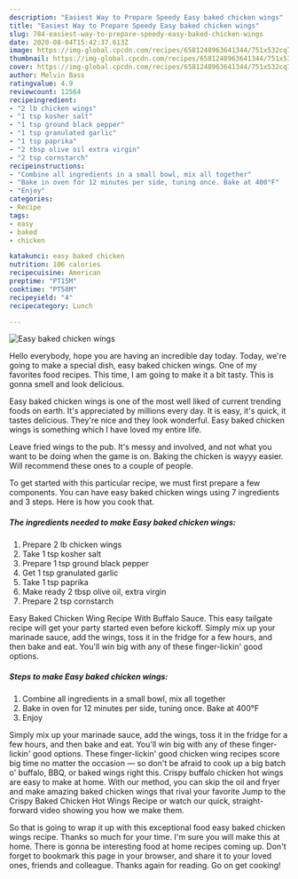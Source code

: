 ```yaml
---
description: "Easiest Way to Prepare Speedy Easy baked chicken wings"
title: "Easiest Way to Prepare Speedy Easy baked chicken wings"
slug: 784-easiest-way-to-prepare-speedy-easy-baked-chicken-wings
date: 2020-08-04T15:42:37.613Z
image: https://img-global.cpcdn.com/recipes/6581248963641344/751x532cq70/easy-baked-chicken-wings-recipe-main-photo.jpg
thumbnail: https://img-global.cpcdn.com/recipes/6581248963641344/751x532cq70/easy-baked-chicken-wings-recipe-main-photo.jpg
cover: https://img-global.cpcdn.com/recipes/6581248963641344/751x532cq70/easy-baked-chicken-wings-recipe-main-photo.jpg
author: Melvin Bass
ratingvalue: 4.9
reviewcount: 12564
recipeingredient:
- "2 lb chicken wings"
- "1 tsp kosher salt"
- "1 tsp ground black pepper"
- "1 tsp granulated garlic"
- "1 tsp paprika"
- "2 tbsp olive oil extra virgin"
- "2 tsp cornstarch"
recipeinstructions:
- "Combine all ingredients in a small bowl, mix all together"
- "Bake in oven for 12 minutes per side, tuning once. Bake at 400°F"
- "Enjoy"
categories:
- Recipe
tags:
- easy
- baked
- chicken

katakunci: easy baked chicken 
nutrition: 106 calories
recipecuisine: American
preptime: "PT15M"
cooktime: "PT58M"
recipeyield: "4"
recipecategory: Lunch

---
```



![Easy baked chicken wings](https://img-global.cpcdn.com/recipes/6581248963641344/751x532cq70/easy-baked-chicken-wings-recipe-main-photo.jpg)

Hello everybody, hope you are having an incredible day today. Today, we're going to make a special dish, easy baked chicken wings. One of my favorites food recipes. This time, I am going to make it a bit tasty. This is gonna smell and look delicious.

Easy baked chicken wings is one of the most well liked of current trending foods on earth. It's appreciated by millions every day. It is easy, it's quick, it tastes delicious. They're nice and they look wonderful. Easy baked chicken wings is something which I have loved my entire life.

Leave fried wings to the pub. It&#39;s messy and involved, and not what you want to be doing when the game is on. Baking the chicken is wayyy easier. Will recommend these ones to a couple of people.


To get started with this particular recipe, we must first prepare a few components. You can have easy baked chicken wings using 7 ingredients and 3 steps. Here is how you cook that.

<!--inarticleads1-->

##### The ingredients needed to make Easy baked chicken wings:

1. Prepare 2 lb chicken wings
1. Take 1 tsp kosher salt
1. Prepare 1 tsp ground black pepper
1. Get 1 tsp granulated garlic
1. Take 1 tsp paprika
1. Make ready 2 tbsp olive oil, extra virgin
1. Prepare 2 tsp cornstarch


Easy Baked Chicken Wing Recipe With Buffalo Sauce. This easy tailgate recipe will get your party started even before kickoff. Simply mix up your marinade sauce, add the wings, toss it in the fridge for a few hours, and then bake and eat. You&#39;ll win big with any of these finger-lickin&#39; good options. 

<!--inarticleads2-->

##### Steps to make Easy baked chicken wings:

1. Combine all ingredients in a small bowl, mix all together
1. Bake in oven for 12 minutes per side, tuning once. Bake at 400°F
1. Enjoy


Simply mix up your marinade sauce, add the wings, toss it in the fridge for a few hours, and then bake and eat. You&#39;ll win big with any of these finger-lickin&#39; good options. These finger-lickin&#39; good chicken wing recipes score big time no matter the occasion — so don&#39;t be afraid to cook up a big batch o&#39; buffalo, BBQ, or baked wings right this. Crispy buffalo chicken hot wings are easy to make at home. With our method, you can skip the oil and fryer and make amazing baked chicken wings that rival your favorite Jump to the Crispy Baked Chicken Hot Wings Recipe or watch our quick, straight-forward video showing you how we make them. 

So that is going to wrap it up with this exceptional food easy baked chicken wings recipe. Thanks so much for your time. I'm sure you will make this at home. There is gonna be interesting food at home recipes coming up. Don't forget to bookmark this page in your browser, and share it to your loved ones, friends and colleague. Thanks again for reading. Go on get cooking!
